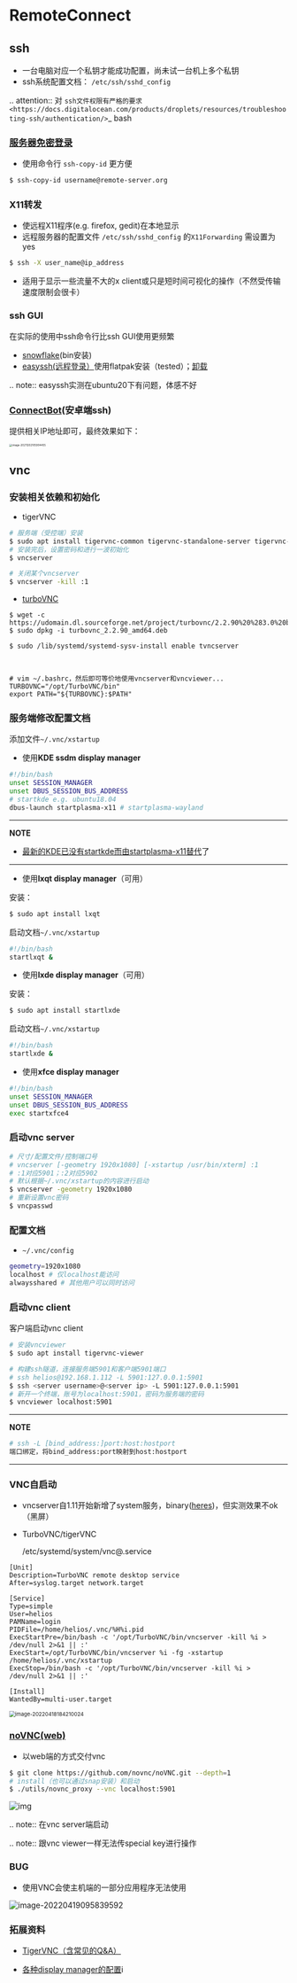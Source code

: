 # RemoteConnect

## ssh

* 一台电脑对应一个私钥才能成功配置，尚未试一台机上多个私钥
* ssh系统配置文档： `/etc/ssh/sshd_config`

.. attention::  对 `ssh文件权限有严格的要求 <https://docs.digitalocean.com/products/droplets/resources/troubleshooting-ssh/authentication/>`_ bash

### [服务器免密登录](https://wiki.archlinux.org/title/SSH_keys#Copying_the_public_key_to_the_remote_server)

* 使用命令行 `ssh-copy-id` 更方便

```bash
$ ssh-copy-id username@remote-server.org
```

### X11转发

* 使远程X11程序(e.g. firefox, gedit)在本地显示
* 远程服务器的配置文件 `/etc/ssh/sshd_config` 的`X11Forwarding` 需设置为yes

```bash
$ ssh -X user_name@ip_address
```

* 适用于显示一些流量不大的x client或只是短时间可视化的操作（不然受传输速度限制会很卡）

### ssh GUI

在实际的使用中ssh命令行比ssh GUI使用更频繁

* [snowflake](https://github.com/subhra74/snowflake)(bin安装)
* [easyssh(远程登录）](https://github.com/muriloventuroso/easyssh#install-with-flatpak)使用flatpak安装（tested）；[卸载](https://discover.manjaro.org/flatpaks/com.github.muriloventuroso.easyssh)

.. note:: easyssh实测在ubuntu20下有问题，体感不好

### [ConnectBot](https://connectbot.org/)(安卓端ssh)

提供相关IP地址即可，最终效果如下：

<img src="https://natsu-akatsuki.oss-cn-guangzhou.aliyuncs.com/img/image-20211202105905884.png" alt="image-20211202105904455" style="zoom: 33%;" />

## vnc

### 安装相关依赖和初始化

- tigerVNC

```bash
# 服务端（受控端）安装
$ sudo apt install tigervnc-common tigervnc-standalone-server tigervnc-xorg-extension
# 安装完后，设置密码和进行一波初始化
$ vncserver

# 关闭某个vncserver
$ vncserver -kill :1
```

- [turboVNC](https://sourceforge.net/projects/turbovnc/files/)

```
$ wget -c https://udomain.dl.sourceforge.net/project/turbovnc/2.2.90%20%283.0%20beta1%29/turbovnc_2.2.90_amd64.deb
$ sudo dpkg -i turbovnc_2.2.90_amd64.deb

$ sudo /lib/systemd/systemd-sysv-install enable tvncserver



# vim ~/.bashrc，然后即可等价地使用vncserver和vncviewer...
TURBOVNC="/opt/TurboVNC/bin"
export PATH="${TURBOVNC}:$PATH"
```





### 服务端修改配置文档

添加文件`~/.vnc/xstartup`

* 使用**KDE ssdm display manager**

```bash
#!/bin/bash
unset SESSION_MANAGER
unset DBUS_SESSION_BUS_ADDRESS
# startkde e.g. ubuntu18.04
dbus-launch startplasma-x11 # startplasma-wayland 
```

---

**NOTE**

- [最新的KDE已没有startkde而由startplasma-x11替代](https://askubuntu.com/questions/746885/start-kde-5-through-vnc)了

---

- 使用**lxqt display manager**（可用）

安装：

```bash
$ sudo apt install lxqt
```

启动文档`~/.vnc/xstartup`

```bash
#!/bin/bash
startlxqt &
```

* 使用**lxde display manager**（可用）

安装：

```bash
$ sudo apt install startlxde
```

启动文档`~/.vnc/xstartup`

```bash
#!/bin/bash
startlxde &
```

* 使用**xfce display manager**

```bash
#!/bin/bash
unset SESSION_MANAGER
unset DBUS_SESSION_BUS_ADDRESS
exec startxfce4
```

### 启动vnc server

```bash
# 尺寸/配置文件/控制端口号
# vncserver [-geometry 1920x1080] [-xstartup /usr/bin/xterm] :1
# :1对应5901；:2对应5902
# 默认根据~/.vnc/xstartup的内容进行启动
$ vncserver -geometry 1920x1080
# 重新设置vnc密码
$ vncpasswd
```

### 配置文档

- `~/.vnc/config`

```bash
geometry=1920x1080
localhost # 仅localhost能访问
alwaysshared # 其他用户可以同时访问
```

### 启动vnc client

客户端启动vnc client

```bash
# 安装vncviewer
$ sudo apt install tigervnc-viewer

# 构建ssh隧道，连接服务端5901和客户端5901端口
# ssh helios@192.168.1.112 -L 5901:127.0.0.1:5901
$ ssh <server username>@<server ip> -L 5901:127.0.0.1:5901
# 新开一个终端，账号为localhost:5901，密码为服务端的密码
$ vncviewer localhost:5901
```

---

**NOTE**

```bash
# ssh -L [bind_address:]port:host:hostport
端口绑定，将bind_address:port映射到host:hostport
```

---

### VNC自启动

- vncserver自1.11开始新增了system服务，binary([heres](https://github.com/TigerVNC/tigervnc/releases))，但实测效果不ok（黑屏）

- TurboVNC/tigerVNC

  /etc/systemd/system/vnc@.service

```service
[Unit]
Description=TurboVNC remote desktop service
After=syslog.target network.target

[Service]
Type=simple
User=helios
PAMName=login
PIDFile=/home/helios/.vnc/%H%i.pid
ExecStartPre=/bin/bash -c '/opt/TurboVNC/bin/vncserver -kill %i > /dev/null 2>&1 || :'
ExecStart=/opt/TurboVNC/bin/vncserver %i -fg -xstartup /home/helios/.vnc/xstartup
ExecStop=/bin/bash -c '/opt/TurboVNC/bin/vncserver -kill %i > /dev/null 2>&1 || :'

[Install]
WantedBy=multi-user.target
```

<img src="https://natsu-akatsuki.oss-cn-guangzhou.aliyuncs.com/img/image-20220418184210024.png" alt="image-20220418184210024" style="zoom:67%;" />

### [noVNC(web)](https://github.com/novnc/noVNC)

- 以web端的方式交付vnc

```bash
$ git clone https://github.com/novnc/noVNC.git --depth=1
# install（也可以通过snap安装）和启动
$ ./utils/novnc_proxy --vnc localhost:5901
```

![img](https://natsu-akatsuki.oss-cn-guangzhou.aliyuncs.com/img/oTge9ryVokLqPaFk.png!thumbnail)

.. note:: 在vnc server端启动

.. note:: 跟vnc viewer一样无法传special key进行操作

### BUG

- 使用VNC会使主机端的一部分应用程序无法使用

<img src="https://natsu-akatsuki.oss-cn-guangzhou.aliyuncs.com/img/image-20220419095839592.png" alt="image-20220419095839592"  />

### 拓展资料

- [TigerVNC（含常见的Q&A）](https://wiki.archlinux.org/title/TigerVNC_(%E7%AE%80%E4%BD%93%E4%B8%AD%E6%96%87)#%E6%B2%A1%E6%9C%89%E7%AA%97%E5%8F%A3%E8%A3%85%E9%A5%B0/%E8%BE%B9%E6%A1%86/%E6%A0%87%E9%A2%98%E6%A0%8F/%E6%97%A0%E6%B3%95%E7%A7%BB%E5%8A%A8%E7%AA%97%E5%8F%A3)

- [各种display manager的配置](https://bytexd.com/how-to-install-configure-vnc-server-on-ubuntu-20-04/)i
